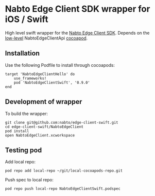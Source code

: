 # Nabto Edge Client SDK wrapper for iOS / Swift

High level swift wrapper for the [Nabto Edge Client SDK](https://docs.nabto.com/developer.html). Depends on the [low-level](https://docs.nabto.com/developer/api-reference/plain-c-client-sdk/intro.html) NabtoEdgeClientApi [cocoapod](https://cocoapods.org/pods/NabtoEdgeClientApi).

## Installation

Use the following Podfile to install through cocoapods:

```
target 'NabtoEdgeClientHello' do
    use_frameworks!
    pod 'NabtoEdgeClientSwift', '0.9.0'
end
```

## Development of wrapper

To build the wrapper:

```
git clone git@github.com:nabto/edge-client-swift.git
cd edge-client-swift/NabtoEdgeClient
pod install
open NabtoEdgeClient.xcworkspace
```

## Testing pod

Add local repo:

```
pod repo add local-repo ~/git/local-cocoapods-repo.git
```

Push spec to local repo:

```
pod repo push local-repo NabtoEdgeClientSwift.podspec
```

